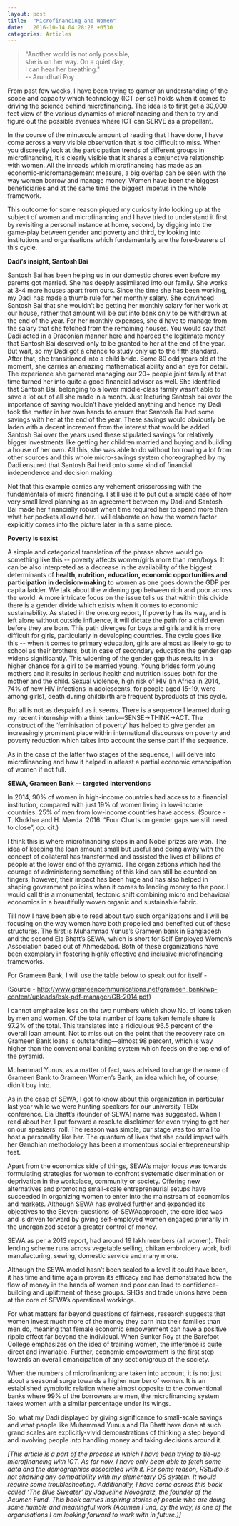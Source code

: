 ```yaml
---
layout: post
title:  "Microfinancing and Women"
date:   2016-10-14 04:28:28 +0530
categories: Articles
---
```

> "Another world is not only possible,   
> she is on her way. On a quiet day,  
> I can hear her breathing."  
> -- Arundhati Roy  

From past few weeks, I have been trying to garner an understanding of the scope and capacity which technology (ICT per se) holds when it comes to driving the science behind microfinancing. The idea is to first get a 30,000 feet view of the various dynamics of microfinancing and then to try and figure out the possible avenues where ICT can SERVE as a propellant.

In the course of the minuscule amount of reading that I have done, I have come across a very visible observation that is too difficult to miss. When you discreetly look at the participation trends of different groups in microfinancing, it is clearly visible that it shares a conjunctive relationship with women. All the inroads which microfinancing has made as an economic-micromanagement measure, a big overlap can be seen with the way women borrow and manage money. Women have been the biggest beneficiaries and at the same time the biggest impetus in the whole framework.

This outcome for some reason piqued my curiosity into looking up at the subject of women and microfinancing and I have tried to understand it first by revisiting a personal instance at home, second, by digging into the game-play between gender and poverty and third, by looking into institutions and organisations which fundamentally are the fore-bearers of this cycle.

**Dadi’s insight, Santosh Bai**

Santosh Bai has been helping us in our domestic chores even before my parents got married. She has deeply assimilated into our family. She works at 3-4 more houses apart from ours. Since the time she has been working, my Dadi has made a thumb rule for her monthly salary. She convinced Santosh Bai that she wouldn’t be getting her monthly salary for her work at our house, rather that amount will be put into bank only to be withdrawn at the end of the year. For her monthly expenses, she'd have to manage from the salary that she fetched from the remaining houses. You would say that Dadi acted in a Draconian manner here and hoarded the legitimate money that Santosh Bai deserved only to be granted to her at the end of the year. But wait, so my Dadi got a chance to study only up to the fifth standard. After that, she transitioned into a child bride. Some 80 odd years old at the moment, she carries an amazing mathematical ability and an eye for detail. The experience she garnered managing our 20+ people joint family at that time turned her into quite a good financial advisor as well. She identified that Santosh Bai, belonging to a lower middle-class family wasn’t able to save a lot out of all she made in a month. Just lecturing Santosh bai over the importance of saving wouldn’t have yielded anything and hence my Dadi took the matter in her own hands to ensure that Santosh Bai had some savings with her at the end of the year. These savings would obviously be laden with a decent increment from the interest that would be added. Santosh Bai over the years used these stipulated savings for relatively bigger investments like getting her children married and buying and building a house of her own. All this, she was able to do without borrowing a lot from other sources and this whole micro-savings system choreographed by my Dadi ensured that Santosh Bai held onto some kind of financial independence and decision making.

Not that this example carries any vehement crisscrossing with the fundamentals of micro financing. I still use it to put out a simple case of how very small level planning as an agreement between my Dadi and Santosh Bai made her financially robust when time required her to spend more than what her pockets allowed her. I will elaborate on how the women factor explicitly comes into the picture later in this same piece.

**Poverty is sexist**

A simple and categorical translation of the phrase above would go something like this -- poverty affects women/girls more than men/boys. It can be also interpreted as a decrease in the availability of the biggest determinants of **health, nutrition, education, economic opportunities and participation in decision-making** to women as one goes down the GDP per capita ladder. We talk about the widening gap between rich and poor across the world. A more intricate focus on the issue tells us that within this divide there is a gender divide which exists when it comes to economic sustainability. As stated in the one.org report, If poverty has its way, and is left alone without outside influence, it will dictate the path for a child even before they are born. This path diverges for boys and girls and it is more difficult for girls, particularly in developing countries. The cycle goes like this -- when it comes to primary education, girls are almost as likely to go to school as their brothers, but in case of secondary education the gender gap widens significantly. This widening of the gender gap thus results in a higher chance for a girl to be married young. Young brides form young mothers and it results in serious health and nutrition issues both for the mother and the child. Sexual violence, high risk of HIV (in Africa in 2014, 74% of new HIV infections in adolescents, for people aged 15-19, were among girls), death during childbirth are frequent byproducts of this cycle.  

But all is not as despairful as it seems. There is a sequence I learned during my recent internship with a think tank—SENSE→THINK→ACT. The construct of the ‘feminisation of poverty’ has helped to give gender an increasingly prominent place within international discourses on poverty and poverty reduction which takes into account the sense part if the sequence.

As in the case of the latter two stages of the sequence, I will delve into microfinancing and how it helped in atleast a partial economic emancipation of women if not full.

**SEWA, Grameen Bank -- targeted interventions**

In 2014, 90% of women in high-income countries had access to a financial institution, compared with just 19% of women living in low-income countries. 25% of men from low-income countries have access. (Source - T. Khokhar and H. Maeda. 2016. “Four Charts on gender gaps we still need to close”, op. cit.)

I think this is where microfinancing steps in and Nobel prizes are won. The idea of keeping the loan amount small but useful and doing away with the concept of collateral has transformed and assisted the lives of billions of people at the lower end of the pyramid. The organizations which had the courage of administering something of this kind can still be counted on fingers, however, their impact has been huge and has also helped in shaping government policies when it comes to lending money to the poor. I would call this a monumental, tectonic shift combining micro and behavioral economics in a beautifully woven organic and sustainable fabric.

Till now I have been able to read about two such organizations and I will be focusing on the way women have both propelled and benefited out of these structures.  The first is Muhammad Yunus’s Grameen bank in Bangladesh and the second Ela Bhatt’s SEWA, which is short for Self Employed Women’s Association based out of Ahmedabad. Both of these organizations have been exemplary in fostering highly effective and inclusive microfinancing frameworks.

For Grameen Bank, I will use the table below to speak out for itself -

(Source - http://www.grameencommunications.net/grameen_bank/wp-content/uploads/bsk-pdf-manager/GB-2014.pdf)

I cannot emphasize less on the two numbers which show No. of loans taken by men and women. Of the total number of loans taken female share is 97.2% of the total. This translates into a ridiculous 96.5 percent of the overall loan amount. Not to miss out on the point that the recovery rate on Grameen Bank loans is outstanding—almost 98 percent, which is way higher than the conventional banking system which feeds on the top end of the pyramid.  

Muhammad Yunus, as a matter of fact, was advised to change the name of Grameen Bank to Grameen Women’s Bank, an idea which he, of course, didn’t buy into.

As in the case of SEWA, I got to know about this organization in particular last year while we were hunting speakers for our university TEDx conference. Ela Bhatt’s (founder of SEWA) name was suggested. When I read about her, I put forward a resolute disclaimer for even trying to get her on our speakers’ roll. The reason was simple, our stage was too small to host a personality like her. The quantum of lives that she could impact with her Gandhian methodology has been a momentous social entrepreneurship feat.

Apart from the economics side of things, SEWA’s major focus was towards formulating strategies for women to confront systematic discrimination or deprivation in the workplace, community or society. Offering new alternatives and promoting small-scale entrepreneurial setups have succeeded in organizing women to enter into the mainstream of economics and markets. Although SEWA has evolved further and expanded its objectives to the Eleven-questions-of-SEWAapproach, the core idea was and is driven forward by giving self-employed women engaged primarily in the unorganized sector a greater control of money.

SEWA as per a 2013 report, had around 19 lakh members (all women). Their lending scheme runs across vegetable selling, chikan embroidery work, bidi manufacturing, sewing, domestic service and many more.

Although the SEWA model hasn’t been scaled to a level it could have been, it has time and time again proven its efficacy and has demonstrated how the flow of money in the hands of women and poor can lead to confidence-building and upliftment of these groups. SHGs and trade unions have been at the core of SEWA’s operational workings.

For what matters far beyond questions of fairness, research suggests that women invest much more of the money they earn into their families than men do, meaning that female economic empowerment can have a positive ripple effect far beyond the individual. When Bunker Roy at the Barefoot College emphasizes on the idea of training women, the inference is quite direct and invariable. Further, economic empowerment is the first step towards an overall emancipation of any section/group of the society.

When the numbers of microfinanicng are taken into account, it is not just about a seasonal surge towards a higher number of women. It is an established symbiotic relation where almost  opposite to the conventional banks where 99% of the borrowers are men, the microfinancing system takes women with a similar percentage under its wings.

So, what my Dadi displayed by giving significance to small-scale savings and what people like Muhammad Yunus and Ela Bhatt have done at such grand scales are explicitly-vivid demonstrations of thinking a step beyond and involving people into handling money and taking decisions around it.

*[This article is a part of the process in which I have been trying to tie-up microfinancing with ICT. As for now, I have only been able to fetch some data and the demographics associated with it. For some reason, RStudio is not showing any compatibility with my elementary OS system. It would require some troubleshooting. Additionally, I have come across this book called ‘The Blue Sweater’ by Jaqueline Novogratz, the founder of the Acumen Fund. This book carries  inspiring stories of people who are doing some humble and meaningful work (Acumen Fund, by the way, is one of the organisations I am looking forward to work with in future.)]*